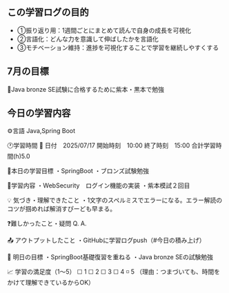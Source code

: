 ## この学習ログの目的
* ①振り返り用：1週間ごとにまとめて読んで自身の成長を可視化
* ②言語化：どんな力を意識して伸ばしたかを言語化
* ③モチベーション維持：進捗を可視化することで学習を継続しやすくする

## 7月の目標
📝Java bronze SE試験に合格するために紫本・黒本で勉強

## 今日の学習内容
⚙️言語 Java,Spring Boot

🕐学習時間
📅 日付　2025/07/17
開始時刻　10:00
終了時刻　15:00
合計学習時間(h)5.0

🎯本日の学習目標
・SpringBoot
・ブロンズ試験勉強

📝学習内容
・WebSecurity　ログイン機能の実装
・紫本模試２回目

💡 気づき・理解できたこと
・1文字のスペルミスでエラーになる。エラー解読のコツが掴めれば解消すぴーども早まる。

❓難しかったこと・疑問
Q.
A. 

📤 アウトプットしたこと
・GitHubに学習ログpush（#今日の積み上げ）

🌱 明日の目標
・SpringBoot基礎復習を重ねる
・Java bronze SEの試験勉強

📈 学習の満足度（1〜5）
☐ 1 ☐ 2 ☐ 3 ☐ 4 ◽️ 5
（理由：つまづいても、時間をかけて理解できているからOK）